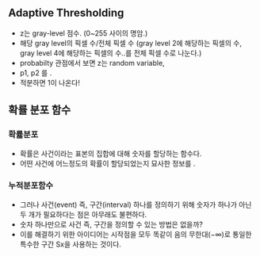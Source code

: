 ## Adaptive Thresholding
- z는 gray-level 점수. (0~255 사이의 명암.)
- 해당 gray level의 픽셀 수/전체 픽셀 수 (gray level 2에 해당하는 픽셀의 수, gray level 4에 해당하는 픽셀의 수..를 전체 픽셀 수로 나눈다.)
- probabilty 관점에서 보면 z는 random variable, 
- p1, p2 를 .
- 적분하면 1이 나온다!

## 확률 분포 함수

### 확륣분포
- 확률은 사건이라는 표본의 집합에 대해 숫자를 할당하는 함수다.
- 어떤 사건에 어느정도의 확률이 할당되었는지 묘사한 정보를 .
 


### 누적분포함수

- 그러나 사건(event) 즉, 구간(interval) 하나를 정의하기 위해 숫자가 하나가 아닌 두 개가 필요하다는 점은 아무래도 불편하다. 
- 숫자 하나만으로 사건 즉, 구간을 정의할 수 있는 방법은 없을까? 
- 이를 해결하기 위한 아이디어는 시작점을 모두 똑같이 음의 무한대(−∞)로 통일한 특수한 구간 Sx을 사용하는 것이다.
